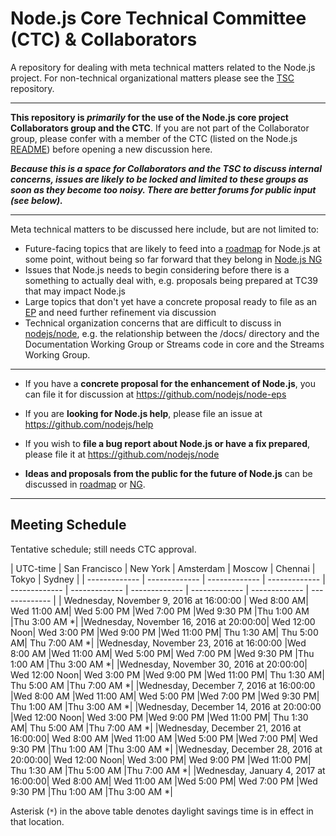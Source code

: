 # Node.js Core Technical Committee (CTC) & Collaborators

A repository for dealing with meta technical matters related to the Node.js project. For non-technical organizational matters please see the [TSC](https://github.com/nodejs/CTC) repository.

------------------------------

**This repository is _primarily_ for the use of the Node.js core project Collaborators group and the CTC**. If you are not part of the Collaborator group, please confer with a member of the CTC (listed on the Node.js [README](https://github.com/nodejs/node#ctc-core-technical-committee)) before opening a new discussion here.

***Because this is a space for Collaborators and the TSC to discuss internal concerns, issues are likely to be locked and limited to these groups as soon as they become too noisy. There are better forums for public input (see below).***

------------------------------

Meta technical matters to be discussed here include, but are not limited to:

* Future-facing topics that are likely to feed into a [roadmap](https://github.com/nodejs/roadmap/) for Node.js at some point, without being so far forward that they belong in [Node.js NG](https://github.com/nodejs/ng)
* Issues that Node.js needs to begin considering before there is a something to actually deal with, e.g. proposals being prepared at TC39 that may impact Node.js
* Large topics that don't yet have a concrete proposal ready to file as an [EP](https://github.com/nodejs/node-eps) and need further refinement via discussion
* Technical organization concerns that are difficult to discuss in [nodejs/node](https://github.com/nodejs/node), e.g. the relationship between the /docs/ directory and the Documentation Working Group or Streams code in core and the Streams Working Group.

------------------------------

* If you have a **concrete proposal for the enhancement of Node.js**, you can file it for discussion at https://github.com/nodejs/node-eps

* If you are **looking for Node.js help**, please file an issue at https://github.com/nodejs/help

* If you wish to **file a bug report about Node.js or have a fix prepared**, please file it at https://github.com/nodejs/node

* **Ideas and proposals from the public for the future of Node.js** can be discussed in [roadmap](https://github.com/nodejs/roadmap/) or [NG](https://github.com/nodejs/ng).

------------------------------

## Meeting Schedule

Tentative schedule; still needs CTC approval.

|  UTC-time | San Francisco  | New York | Amsterdam | Moscow | Chennai | Tokyo | Sydney |
| ------------- | ------------- | ------------- | ------------- | ------------- | ------------- | ------------- | ------------- | ------------- | ------------- |
| Wednesday, November 9, 2016 at 16:00:00 |	Wed 8:00 AM|	Wed 11:00 AM|	Wed 5:00 PM	|Wed 7:00 PM	|Wed 9:30 PM	|Thu 1:00 AM	|Thu 3:00 AM *|
|Wednesday, November 16, 2016 at 20:00:00|	Wed 12:00 Noon|	Wed 3:00 PM	|Wed 9:00 PM	|Wed 11:00 PM|	Thu 1:30 AM|	Thu 5:00 AM|	Thu 7:00 AM *|
|Wednesday, November 23, 2016 at 16:00:00	|Wed 8:00 AM	|Wed 11:00 AM|	Wed 5:00 PM|	Wed 7:00 PM	|Wed 9:30 PM	|Thu 1:00 AM	|Thu 3:00 AM *|
|Wednesday, November 30, 2016 at 20:00:00|	Wed 12:00 Noon|	Wed 3:00 PM	|Wed 9:00 PM	|Wed 11:00 PM|	Thu 1:30 AM|	Thu 5:00 AM	|Thu 7:00 AM *|
|Wednesday, December 7, 2016 at 16:00:00	|Wed 8:00 AM	|Wed 11:00 AM|	Wed 5:00 PM	|Wed 7:00 PM	|Wed 9:30 PM|	Thu 1:00 AM	|Thu 3:00 AM *|
|Wednesday, December 14, 2016 at 20:00:00	|Wed 12:00 Noon|	Wed 3:00 PM	|Wed 9:00 PM	|Wed 11:00 PM|	Thu 1:30 AM|	Thu 5:00 AM	|Thu 7:00 AM *|
|Wednesday, December 21, 2016 at 16:00:00|	Wed 8:00 AM	|Wed 11:00 AM	|Wed 5:00 PM	|Wed 7:00 PM|	Wed 9:30 PM	|Thu 1:00 AM	|Thu 3:00 AM *|
|Wednesday, December 28, 2016 at 20:00:00|	Wed 12:00 Noon|	Wed 3:00 PM|	Wed 9:00 PM	|Wed 11:00 PM|	Thu 1:30 AM	|Thu 5:00 AM	|Thu 7:00 AM *|
|Wednesday, January 4, 2017 at 16:00:00|	Wed 8:00 AM|	Wed 11:00 AM	|Wed 5:00 PM|	Wed 7:00 PM	|Wed 9:30 PM	|Thu 1:00 AM	|Thu 3:00 AM *|

Asterisk (`*`) in the above table denotes daylight savings time is in effect in that location.
